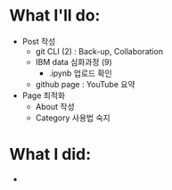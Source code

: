 # What I'll do: 
* Post 작성
    * git CLI (2) : Back-up, Collaboration
    * IBM data 심화과정 (9)
        * .ipynb 업로드 확인
    * github page : YouTube 요약
* Page 최적화
    * About 작성
    * Category 사용법 숙지


# What I did:
* 